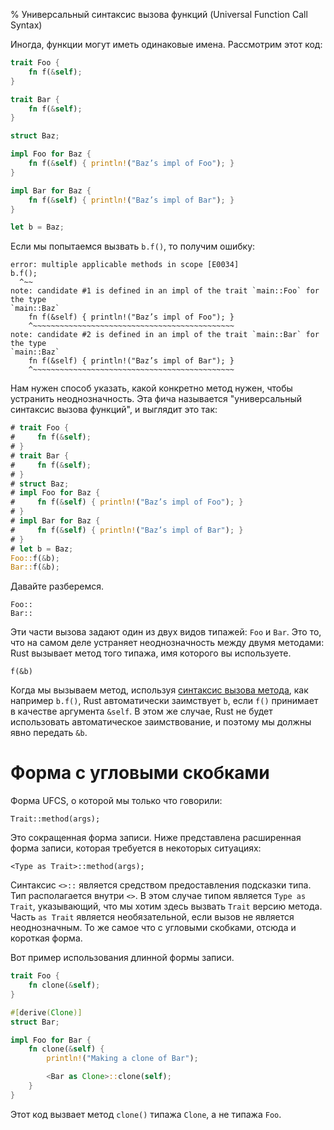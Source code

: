 % Универсальный синтаксис вызова функций (Universal Function Call Syntax)

Иногда, функции могут иметь одинаковые имена. Рассмотрим этот код:

```rust
trait Foo {
    fn f(&self);
}

trait Bar {
    fn f(&self);
}

struct Baz;

impl Foo for Baz {
    fn f(&self) { println!("Baz’s impl of Foo"); }
}

impl Bar for Baz {
    fn f(&self) { println!("Baz’s impl of Bar"); }
}

let b = Baz;
```

Если мы попытаемся вызвать `b.f()`, то получим ошибку:

```text
error: multiple applicable methods in scope [E0034]
b.f();
  ^~~
note: candidate #1 is defined in an impl of the trait `main::Foo` for the type
`main::Baz`
    fn f(&self) { println!("Baz’s impl of Foo"); }
    ^~~~~~~~~~~~~~~~~~~~~~~~~~~~~~~~~~~~~~~~~~~~~~
note: candidate #2 is defined in an impl of the trait `main::Bar` for the type
`main::Baz`
    fn f(&self) { println!("Baz’s impl of Bar"); }
    ^~~~~~~~~~~~~~~~~~~~~~~~~~~~~~~~~~~~~~~~~~~~~~

```

Нам нужен способ указать, какой конкретно метод нужен, чтобы устранить
неоднозначность. Эта фича называется "универсальный синтаксис вызова функций", и
выглядит это так:

```rust
# trait Foo {
#     fn f(&self);
# }
# trait Bar {
#     fn f(&self);
# }
# struct Baz;
# impl Foo for Baz {
#     fn f(&self) { println!("Baz’s impl of Foo"); }
# }
# impl Bar for Baz {
#     fn f(&self) { println!("Baz’s impl of Bar"); }
# }
# let b = Baz;
Foo::f(&b);
Bar::f(&b);
```

Давайте разберемся.

```rust,ignore
Foo::
Bar::
```

Эти части вызова задают один из двух видов типажей: `Foo` и `Bar`. Это то, что
на самом деле устраняет неоднозначность между двумя методами: Rust вызывает
метод того типажа, имя которого вы используете.

```rust,ignore
f(&b)
```

Когда мы вызываем метод, используя [синтаксис вызова метода][methodsyntax], как
например `b.f()`, Rust автоматически заимствует `b`, если `f()` принимает в
качестве аргумента `&self`. В этом же случае, Rust не будет использовать
автоматическое заимствование, и поэтому мы должны явно передать `&b`.

[methodsyntax]: method-syntax.html

# Форма с угловыми скобками

Форма UFCS, о которой мы только что говорили:

```rust,ignore
Trait::method(args);
```

Это сокращенная форма записи. Ниже представлена расширенная форма записи,
которая требуется в некоторых ситуациях:

```rust,ignore
<Type as Trait>::method(args);
```

Синтаксис `<>::` является средством предоставления подсказки типа. Тип
располагается внутри `<>`. В этом случае типом является `Type as Trait`,
указывающий, что мы хотим здесь вызвать `Trait` версию метода. Часть `as Trait`
является необязательной, если вызов не является неоднозначным. То же самое что с
угловыми скобками, отсюда и короткая форма.

Вот пример использования длинной формы записи.

```rust
trait Foo {
    fn clone(&self);
}

#[derive(Clone)]
struct Bar;

impl Foo for Bar {
    fn clone(&self) {
        println!("Making a clone of Bar");

        <Bar as Clone>::clone(self);
    }
}
```

Этот код вызвает метод `clone()` типажа `Clone`, а не типажа `Foo`.

